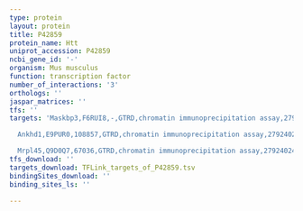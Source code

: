 ```yaml
---
type: protein
layout: protein
title: P42859
protein_name: Htt
uniprot_accession: P42859
ncbi_gene_id: '-'
organism: Mus musculus
function: transcription factor
number_of_interactions: '3'
orthologs: ''
jaspar_matrices: ''
tfs: ''
targets: 'Maskbp3,F6RUI8,-,GTRD,chromatin immunoprecipitation assay,27924024%5Buid%5D,No

  Ankhd1,E9PUR0,108857,GTRD,chromatin immunoprecipitation assay,27924024%5Buid%5D,No

  Mrpl45,Q9D0Q7,67036,GTRD,chromatin immunoprecipitation assay,27924024%5Buid%5D,No'
tfs_download: ''
targets_download: TFLink_targets_of_P42859.tsv
bindingSites_download: ''
binding_sites_ls: ''

---
```

